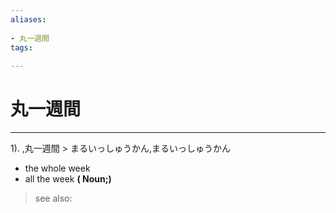 ```yaml
---
aliases:
    
- 丸一週間
tags:
    
---
```


# 丸一週間
---
1).
,丸一週間 > まるいっしゅうかん,まるいっしゅうかん

- the whole week
- all the week
**( Noun;)**
> see also: 
            